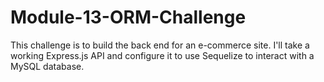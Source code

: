 # Module-13-ORM-Challenge
This challenge is to build the back end for an e-commerce site. I'll take a working Express.js API and configure it to use Sequelize to interact with a MySQL database.
